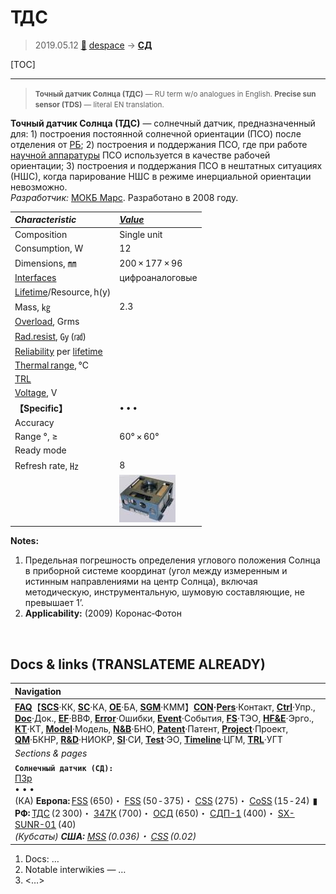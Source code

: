 # ТДС
> 2019.05.12 [🚀](../index/index.md) [despace](index.md) → **[СД](sensor.md)**

[TOC]

---

> <small>**Точный датчик Солнца (ТДС)** — RU term w/o analogues in English. **Precise sun sensor (TDS)** — literal EN translation.</small>

**Точный датчик Солнца (ТДС)** — солнечный датчик, предназначенный для: 1) построения постоянной солнечной ориентации (ПСО) после отделения от [РБ](lv.md); 2) построения и поддержания ПСО, где при работе [научной аппаратуры](oe.md) ПСО используется в качестве рабочей ориентации; 3) построения и поддержания ПСО в нештатных ситуациях (НШС), когда парирование НШС в режиме инерциальной ориентации невозможно.  
*Разработчик:* [МОКБ Марс](zz_mars_mokb.md). Разработано в 2008 году.

|*Characteristic*|*[Value](si.md)*|
|:--|:--|
|Composition|Single unit|
|Consumption, W|12|
|Dimensions, ㎜|200 × 177 × 96|
|[Interfaces](interface.md)|цифроаналоговые|
|[Lifetime](lifetime.md)/Resource, h(y)| |
|Mass, ㎏|2.3|
|[Overload](vibration.md), Grms| |
|[Rad.resist](ion_rad.md), ㏉ (㎭)| |
|[Reliability](qm.md) per [lifetime](lifetime.md)| |
|[Thermal range](tcs.md), ℃| |
|[TRL](trl.md)| |
|[Voltage](voltage.md), V| |
|**【Specific】**|• • •|
|Accuracy| |
|Range °, ≥|60° × 60°|
|Ready mode| |
|Refresh rate, ㎐|8|
| |[![](f/sensor/t/tds_pic1_thumb.jpg)](f/sensor/t/tds_pic1.png)|

**Notes:**

   1. Предельная погрешность определения углового положения Солнца в приборной системе координат (угол между измеренным и истинным направлениями на центр Солнца), включая методическую, инструментальную, шумовую составляющие, не превышает 1’.
   1. **Applicability:** (2009) Коронас‑Фотон



<p style="page-break-after:always"> </p>

## Docs & links (TRANSLATEME ALREADY)
|Navigation|
|:--|
|**[FAQ](faq.md)**【**[SCS](scs.md)**·КК, **[SC](sc.md)**·КА, **[OE](oe.md)**·БА, **[SGM](sgm.md)**·КММ】**[CON](contact.md)·[Pers](person.md)**·Контакт, **[Ctrl](control.md)**·Упр., **[Doc](doc.md)**·Док., **[EF](ef.md)**·ВВФ, **[Error](error.md)**·Ошибки, **[Event](event.md)**·События, **[FS](fs.md)**·ТЭО, **[HF&E](hfe.md)**·Эрго., **[KT](kt.md)**·КТ, **[Model](model.md)**·Модель, **[N&B](nnb.md)**·БНО, **[Patent](патент.md)**·Патент, **[Project](project.md)**·Проект, **[QM](qm.md)**·БКНР, **[R&D](rnd.md)**·НИОКР, **[SI](si.md)**·СИ, **[Test](test.md)**·ЭО, **[Timeline](timeline.md)**·ЦГМ, **[TRL](trl.md)**·УГТ|
|*Sections & pages*|
|**`Солнечный датчик (СД):`**<br> [ПЗр](fov.md) <br>• • •<br> (КА) **Европа:** [FSS](fss_jo.md) (650)・ [FSS](fss.md) (50 ‑ 375)・ [CSS](css.md) (275)・ [CoSS](coss.md) (15 ‑ 24)  ▮  **РФ:** [ТДС](tds.md) (2 300)・ [347К](347k.md) (700)・ [ОСД](osd.md) (650)・ [СДП-1](sdp_1.md) (400)・ [SX-SUNR-01](sx_sunr_01.md) (40)<br> *(Кубсаты) **США:** [MSS](mss_sm.md) (0.036)・ [CSS](css_sm.md) (0.02)*|

   1. Docs: …
   1. Notable interwikies — …
   1. <…>
